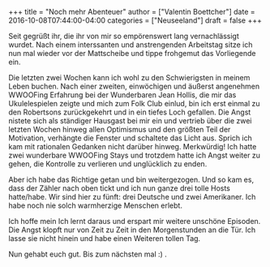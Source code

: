 +++
title = "Noch mehr Abenteuer"
author = ["Valentin Boettcher"]
date = 2016-10-08T07:44:00-04:00
categories = ["Neuseeland"]
draft = false
+++

Seit gegrüßt ihr, die ihr von mir so empörenswert lang vernachlässigt
wurdet.  Nach einem interssanten und anstrengenden Arbeitstag sitze
ich nun mal wieder vor der Mattscheibe und tippe frohgemut das
Vorliegende ein.

Die letzten zwei Wochen kann ich wohl zu den Schwierigsten in meinem
Leben buchen. Nach einer zweiten, einwöchigen und äußerst angenehmen
WWOOFing Erfahrung bei der Wunderbaren Jean Hollis, die mir das
Ukulelespielen zeigte und mich zum Folk Club einlud, bin ich erst
einmal zu den Robertsons zurückgekehrt und in ein tiefes Loch
gefallen. Die Angst nistete sich als ständiger Hausgast bei mir ein
und vertrieb über die zwei letzten Wochen hinweg allen Optimismus und
den größten Teil der Motivation, verhängte die Fenster und schaltete
das Licht aus. Sprich ich kam mit rationalen Gedanken nicht darüber
hinweg. Merkwürdig! Ich hatte zwei wunderbare WWOOFing Stays und
trotzdem hatte ich Angst weiter zu gehen, die Kontrolle zu verlieren
und unglücklich zu enden.

Aber ich habe das Richtige getan und bin weitergezogen. Und so kam es,
dass der Zähler nach oben tickt und ich nun ganze drei tolle Hosts
hatte/habe. Wir sind hier zu fünft: drei Deutsche und zwei
Amerikaner. Ich habe noch nie solch warmherzige Menschen erlebt.

Ich hoffe mein Ich lernt daraus und erspart mir weitere unschöne
Episoden. Die Angst klopft nur von Zeit zu Zeit in den Morgenstunden
an die Tür. Ich lasse sie nicht hinein und habe einen Weiteren tollen
Tag.

Nun gehabt euch gut. Bis zum nächsten mal :) .
